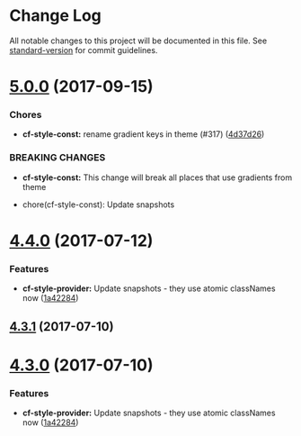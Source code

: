 # Change Log

All notable changes to this project will be documented in this file.
See [standard-version](https://github.com/conventional-changelog/standard-version) for commit guidelines.

<a name="5.0.0"></a>
# [5.0.0](https://github.com/cloudflare/cf-ui/compare/cf-builder-pagination@4.4.1...cf-builder-pagination@5.0.0) (2017-09-15)


### Chores

* **cf-style-const:** rename gradient keys in theme (#317) ([4d37d26](https://github.com/cloudflare/cf-ui/commit/4d37d26))


### BREAKING CHANGES

* **cf-style-const:** This change will break all places that use gradients from theme

* chore(cf-style-const): Update snapshots




<a name="4.4.0"></a>
# [4.4.0](https://github.com/sejoker/cf-ui/compare/cf-builder-pagination@4.2.6...cf-builder-pagination@4.4.0) (2017-07-12)


### Features

* **cf-style-provider:** Update snapshots - they use atomic classNames now ([1a42284](https://github.com/sejoker/cf-ui/commit/1a42284))




<a name="4.3.1"></a>
## [4.3.1](https://github.com/koddsson/cf-ui/compare/cf-builder-pagination@4.3.0...cf-builder-pagination@4.3.1) (2017-07-10)




<a name="4.3.0"></a>
# [4.3.0](https://github.com/koddsson/cf-ui/compare/cf-builder-pagination@4.2.6...cf-builder-pagination@4.3.0) (2017-07-10)


### Features

* **cf-style-provider:** Update snapshots - they use atomic classNames now ([1a42284](https://github.com/koddsson/cf-ui/commit/1a42284))

